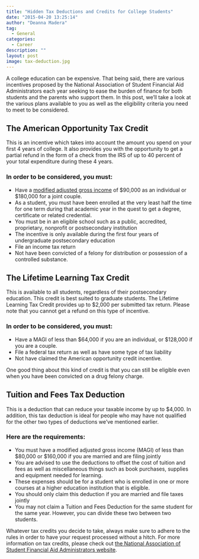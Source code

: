 ```yaml
---
title: "Hidden Tax Deductions and Credits for College Students"
date: "2015-04-20 13:25:14"
author: "Deanna Madera"
tag:
  - General
categories:
  - Career
description: ""
layout: post
image: tax-deduction.jpg
---
```


A college education can be expensive. That being said, there are various incentives proposed by the National Association of Student Financial Aid Administrators each year seeking to ease the burden of finance for both students and the parents who support them. In this post, we’ll take a look at the various plans available to you as well as the eligibility criteria you need to meet to be considered.

## The American Opportunity Tax Credit

This is an incentive which takes into account the amount you spend on your first 4 years of college. It also provides you with the opportunity to get a partial refund in the form of a check from the IRS of up to 40 percent of your total expenditure during these 4 years.

### In order to be considered, you must:

- Have a [modified adjusted gross income](https://www.irs.com/articles/what-modified-adjusted-gross-income) of $90,000 as an individual or $180,000 for a joint couple.
- As a student, you must have been enrolled at the very least half the time for one term during that academic year in the quest to get a degree, certificate or related credential.
- You must be in an eligible school such as a public, accredited, proprietary, nonprofit or postsecondary institution
- The incentive is only available during the first four years of undergraduate postsecondary education
- File an income tax return
- Not have been convicted of a felony for distribution or possession of a controlled substance.

## The Lifetime Learning Tax Credit

This is available to all students, regardless of their postsecondary education. This credit is best suited to graduate students. The Lifetime Learning Tax Credit provides up to $2,000 per submitted tax return. Please note that you cannot get a refund on this type of incentive.

### In order to be considered, you must:

- Have a MAGI of less than $64,000 if you are an individual, or $128,000 if you are a couple.
- File a federal tax return as well as have some type of tax liability
- Not have claimed the American opportunity credit incentive.

One good thing about this kind of credit is that you can still be eligible even when you have been convicted on a drug felony charge.

## Tuition and Fees Tax Deduction

This is a deduction that can reduce your taxable income by up to $4,000. In addition, this tax deduction is ideal for people who may have not qualified for the other two types of deductions we’ve mentioned earlier.

### Here are the requirements:

- You must have a modified adjusted gross income (MAGI) of less than $80,000 or $160,000 if you are married and are filing jointly
- You are advised to use the deductions to offset the cost of tuition and fees as well as miscellaneous things such as book purchases, supplies and equipment needed for learning.
- These expenses should be for a student who is enrolled in one or more courses at a higher education institution that is eligible.
- You should only claim this deduction if you are married and file taxes jointly
- You may not claim a Tuition and Fees Deduction for the same student for the same year. However, you can divide these two between two students.

Whatever tax credits you decide to take, always make sure to adhere to the rules in order to have your request processed without a hitch. For more information on tax credits, please check out [the National Association of Student Financial Aid Administrators website](https://www.nasfaa.org/).
